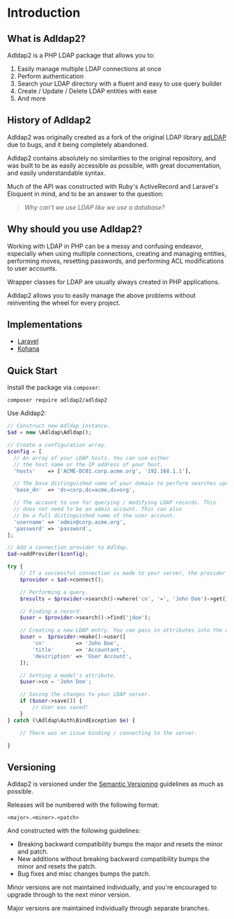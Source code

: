 # Introduction

## What is Adldap2?

Adldap2 is a PHP LDAP package that allows you to:

1. Easily manage multiple LDAP connections at once
2. Perform authentication
3. Search your LDAP directory with a fluent and easy to use query builder
4. Create / Update / Delete LDAP entities with ease
5. And more

## History of Adldap2

Adldap2 was originally created as a fork of the original LDAP library [adLDAP](https://github.com/adldap/adLDAP) due to bugs, and it being completely abandoned.

Adldap2 contains absolutely no similarities to the original repository, and was built to be as easily accessible as possible, with great documentation, and easily understandable syntax.

Much of the API was constructed with Ruby's ActiveRecord and Laravel's Eloquent in mind, and to be an answer to the question:

> _Why can't we use LDAP like we use a database?_

## Why should you use Adldap2?

Working with LDAP in PHP can be a messy and confusing endeavor, especially when using multiple connections, creating and managing entities, performing moves, resetting passwords, and performing ACL modifications to user accounts.

Wrapper classes for LDAP are usually always created in PHP applications.

Adldap2 allows you to easily manage the above problems without reinventing the wheel for every project.

## Implementations

- [Laravel](https://github.com/Adldap2/Adldap2-Laravel)
- [Kohana](https://github.com/Adldap2/Adldap2-Kohana)

## Quick Start

Install the package via `composer`:

```
composer require adldap2/adldap2
```

Use Adldap2:

```php
// Construct new Adldap instance.
$ad = new \Adldap\Adldap();

// Create a configuration array.
$config = [  
  // An array of your LDAP hosts. You can use either
  // the host name or the IP address of your host.
  'hosts'    => ['ACME-DC01.corp.acme.org', '192.168.1.1'],

  // The base distinguished name of your domain to perform searches upon.
  'base_dn'  => 'dc=corp,dc=acme,dc=org',

  // The account to use for querying / modifying LDAP records. This
  // does not need to be an admin account. This can also
  // be a full distinguished name of the user account.
  'username' => 'admin@corp.acme.org',
  'password' => 'password',
];

// Add a connection provider to Adldap.
$ad->addProvider($config);

try {
    // If a successful connection is made to your server, the provider will be returned.
    $provider = $ad->connect();

    // Performing a query.
    $results = $provider->search()->where('cn', '=', 'John Doe')->get();

    // Finding a record.
    $user = $provider->search()->find('jdoe');

    // Creating a new LDAP entry. You can pass in attributes into the make methods.
    $user =  $provider->make()->user([
        'cn'          => 'John Doe',
        'title'       => 'Accountant',
        'description' => 'User Account',
    ]);

    // Setting a model's attribute.
    $user->cn = 'John Doe';

    // Saving the changes to your LDAP server.
    if ($user->save()) {
        // User was saved!
    }
} catch (\Adldap\Auth\BindException $e) {

    // There was an issue binding / connecting to the server.

}
```

## Versioning

Adldap2 is versioned under the [Semantic Versioning](http://semver.org/) guidelines as much as possible.

Releases will be numbered with the following format:

`<major>.<minor>.<patch>`

And constructed with the following guidelines:

* Breaking backward compatibility bumps the major and resets the minor and patch.
* New additions without breaking backward compatibility bumps the minor and resets the patch.
* Bug fixes and misc changes bumps the patch.

Minor versions are not maintained individually, and you're encouraged to upgrade through to the next minor version.

Major versions are maintained individually through separate branches.
